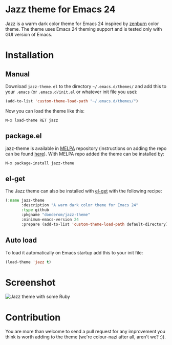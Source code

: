 # Jazz theme for Emacs 24

Jazz is a warm dark color theme for Emacs 24 inspired by [zenburn](https://github.com/bbatsov/zenburn-emacs) color theme.
The theme uses Emacs 24 theming support and is tested only with GUI version of Emacs.

# Installation

## Manual

Download `jazz-theme.el` to the directory `~/.emacs.d/themes/` and add this to your `.emacs` (or `.emacs.d/init.el` or whatever init file you use):

```lisp
(add-to-list 'custom-theme-load-path "~/.emacs.d/themes/")
```

Now you can load the theme like this:

`M-x load-theme RET jazz`

## package.el

jazz-theme is available in [MELPA](http://melpa.org) repository (instructions on adding the repo can be found [here](http://melpa.org/#/getting-started)).
With MELPA repo added the theme can be installed by:

`M-x package-install jazz-theme`

## el-get

The Jazz theme can also be installed with [el-get](https://github.com/dimitri/el-get) with the following recipe:

```lisp
(:name jazz-theme
       :description "A warm dark color theme for Emacs 24"
       :type github
       :pkgname "donderom/jazz-theme"
       :minimum-emacs-version 24
       :prepare (add-to-list 'custom-theme-load-path default-directory))
```

## Auto load

To load it automatically on Emacs startup add this to your init file:

```lisp
(load-theme 'jazz t)
```

# Screenshot

![Jazz theme with some Ruby](http://f.cl.ly/items/3O3v0h2m0r1W2U0a3g0z/screenshot.png)

# Contribution

You are more than welcome to send a pull request for any improvement you think is worth adding to the theme
(we're colour-nazi after all, aren't we? :)).
